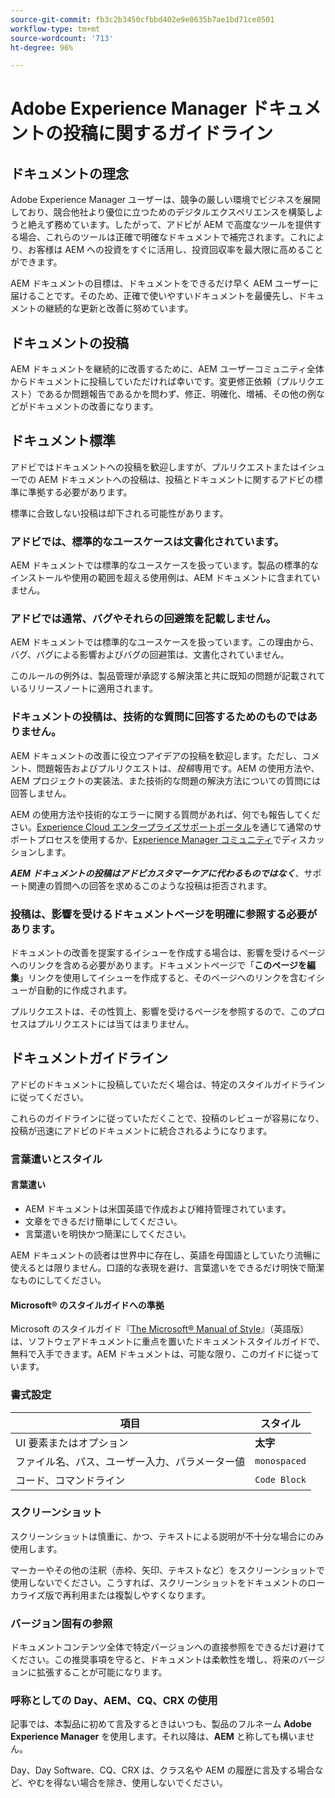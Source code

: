 ```yaml
---
source-git-commit: fb3c2b3450cfbbd402e9e0635b7ae1bd71ce0501
workflow-type: tm+mt
source-wordcount: '713'
ht-degree: 96%

---
```

# Adobe Experience Manager ドキュメントの投稿に関するガイドライン

## ドキュメントの理念

Adobe Experience Manager ユーザーは、競争の厳しい環境でビジネスを展開しており、競合他社より優位に立つためのデジタルエクスペリエンスを構築しようと絶えず務めています。したがって、アドビが AEM で高度なツールを提供する場合、これらのツールは正確で明確なドキュメントで補完されます。これにより、お客様は AEM への投資をすぐに活用し、投資回収率を最大限に高めることができます。

AEM ドキュメントの目標は、ドキュメントをできるだけ早く AEM ユーザーに届けることです。そのため、正確で使いやすいドキュメントを最優先し、ドキュメントの継続的な更新と改善に努めています。

## ドキュメントの投稿

AEM ドキュメントを継続的に改善するために、AEM ユーザーコミュニティ全体からドキュメントに投稿していただければ幸いです。変更修正依頼（プルリクエスト）であるか問題報告であるかを問わず、修正、明確化、増補、その他の例などがドキュメントの改善になります。

## ドキュメント標準

アドビではドキュメントへの投稿を歓迎しますが、プルリクエストまたはイシューでの AEM ドキュメントへの投稿は、投稿とドキュメントに関するアドビの標準に準拠する必要があります。

標準に合致しない投稿は却下される可能性があります。

### アドビでは、標準的なユースケースは文書化されています。

AEM ドキュメントでは標準的なユースケースを扱っています。製品の標準的なインストールや使用の範囲を超える使用例は、AEM ドキュメントに含まれていません。

### アドビでは通常、バグやそれらの回避策を記載しません。

AEM ドキュメントでは標準的なユースケースを扱っています。この理由から、バグ、バグによる影響およびバグの回避策は、文書化されていません。

このルールの例外は、製品管理が承認する解決策と共に既知の問題が記載されているリリースノートに適用されます。

### ドキュメントの投稿は、技術的な質問に回答するためのものではありません。

AEM ドキュメントの改善に役立つアイデアの投稿を歓迎します。ただし、コメント、問題報告およびプルリクエストは、*投稿*&#x200B;専用です。AEM の使用方法や、AEM プロジェクトの実装法、また技術的な問題の解決方法についての質問には回答しません。

AEM の使用方法や技術的なエラーに関する質問があれば、何でも報告してください。[Experience Cloud エンタープライズサポートポータル](https://experienceleague.adobe.com/ja?support-solution=General#support)を通じて通常のサポートプロセスを使用するか、[Experience Manager コミュニティ](https://experienceleaguecommunities.adobe.com/t5/adobe-experience-manager/ct-p/adobe-experience-manager-community?profile.language=ja)でディスカッションします。

***AEM ドキュメントの投稿はアドビカスタマーケアに代わるものではなく***、サポート関連の質問への回答を求めるこのような投稿は拒否されます。

### 投稿は、影響を受けるドキュメントページを明確に参照する必要があります。

ドキュメントの改善を提案するイシューを作成する場合は、影響を受けるページへのリンクを含める必要があります。ドキュメントページで「**このページを編集**」リンクを使用してイシューを作成すると、そのページへのリンクを含むイシューが自動的に作成されます。

プルリクエストは、その性質上、影響を受けるページを参照するので、このプロセスはプルリクエストには当てはまりません。

## ドキュメントガイドライン

アドビのドキュメントに投稿していただく場合は、特定のスタイルガイドラインに従ってください。

これらのガイドラインに従っていただくことで、投稿のレビューが容易になり、投稿が迅速にアドビのドキュメントに統合されるようになります。

### 言葉遣いとスタイル

#### 言葉遣い

* AEM ドキュメントは米国英語で作成および維持管理されています。
* 文章をできるだけ簡単にしてください。
* 言葉遣いを明快かつ簡潔にしてください。

AEM ドキュメントの読者は世界中に存在し、英語を母国語としていたり流暢に使えるとは限りません。口語的な表現を避け、言葉遣いをできるだけ明快で簡潔なものにしてください。

#### Microsoft® のスタイルガイドへの準拠

Microsoft のスタイルガイド『[The Microsoft® Manual of Style](https://learn.microsoft.com/ja-jp/style-guide/welcome/)』（英語版）は、ソフトウェアドキュメントに重点を置いたドキュメントスタイルガイドで、無料で入手できます。AEM ドキュメントは、可能な限り、このガイドに従っています。

### 書式設定

| 項目 | スタイル |
|---|---|
| UI 要素またはオプション | **太字** |
| ファイル名、パス、ユーザー入力、パラメーター値 | `monospaced` |
| コード、コマンドライン | ```Code Block``` |

### スクリーンショット

スクリーンショットは慎重に、かつ、テキストによる説明が不十分な場合にのみ使用します。

マーカーやその他の注釈（赤枠、矢印、テキストなど）をスクリーンショットで使用しないでください。こうすれば、スクリーンショットをドキュメントのローカライズ版で再利用または複製しやすくなります。

### バージョン固有の参照

ドキュメントコンテンツ全体で特定バージョンへの直接参照をできるだけ避けてください。この推奨事項を守ると、ドキュメントは柔軟性を増し、将来のバージョンに拡張することが可能になります。

### 呼称としての Day、AEM、CQ、CRX の使用

記事では、本製品に初めて言及するときはいつも、製品のフルネーム **Adobe Experience Manager** を使用します。それ以降は、**AEM** と称しても構いません。

Day、Day Software、CQ、CRX は、クラス名や AEM の履歴に言及する場合など、やむを得ない場合を除き、使用しないでください。
